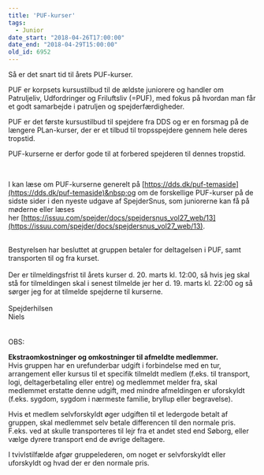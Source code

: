 ```yaml
---
title: 'PUF-kurser'
tags:
  - Junior
date_start: "2018-04-26T17:00:00"
date_end: "2018-04-29T15:00:00"
old_id: 6952
---
```

Så er det snart tid til årets PUF-kurser.

PUF er korpsets kursustilbud til de ældste juniorere og handler om Patruljeliv, Udfordringer og Friluftsliv (=PUF), med fokus på hvordan man får et godt samarbejde i patruljen og spejderfærdigheder.

PUF er det første kursustilbud til spejdere fra DDS og er en forsmag på de længere PLan-kurser, der er et tilbud til tropsspejdere gennem hele deres tropstid.

PUF-kurserne er derfor gode til at forbered spejderen til dennes tropstid.

&nbsp;

I kan læse om PUF-kurserne generelt på&nbsp;[https://dds.dk/puf-temaside](https://dds.dk/puf-temaside)&nbsp;og om de forskellige PUF-kurser på de sidste sider i den nyeste udgave af SpejderSnus, som juniorerne kan få på møderne eller læses her&nbsp;[https://issuu.com/spejder/docs/spejdersnus_vol27_web/13](https://issuu.com/spejder/docs/spejdersnus_vol27_web/13).

<div>&nbsp;</div><div>Bestyrelsen har besluttet at gruppen betaler for deltagelsen i PUF, samt transporten til og fra kurset.</div><div>&nbsp;</div><div>Der er tilmeldingsfrist til årets kurser d. 20. marts kl. 12:00, så hvis jeg skal stå for tilmeldingen skal i senest tilmelde jer her d. 19. marts kl. 22:00 og så sørger jeg for at tilmelde spejderne til kurserne.</div><div>&nbsp;</div><div>Spejderhilsen</div><div>Niels</div><div>&nbsp;</div><div>&nbsp;</div><div>OBS:</div><div>

<strong>Ekstraomkostninger og omkostninger til afmeldte medlemmer.<br /></strong>Hvis gruppen har en urefunderbar udgift i forbindelse med en tur, arrangement eller kursus til et specifik tilmeldt medlem (f.eks. til transport, logi, deltagerbetaling eller entre) og medlemmet melder fra, skal medlemmet erstatte denne udgift, med mindre afmeldingen er uforskyldt (f.eks. sygdom, sygdom i nærmeste familie, bryllup eller begravelse).

Hvis et medlem selvforskyldt øger udgiften til et ledergode betalt af gruppen, skal medlemmet selv betale differencen til den normale pris. F.eks. ved at skulle transporteres til lejr fra et andet sted end Søborg, eller vælge dyrere transport end de øvrige deltagere.

I tvivlstilfælde afgør gruppelederen, om noget er selvforskyldt eller uforskyldt og hvad der er den normale pris.

</div>